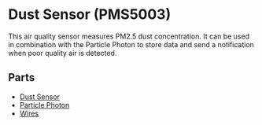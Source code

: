 # Dust Sensor (PMS5003)

This air quality sensor measures PM2.5 dust concentration. It can be used in combination with the Particle Photon to store data and send a notification when poor quality air is detected.

## Parts

- [Dust Sensor](https://www.adafruit.com/product/3686)
- [Particle Photon](https://www.adafruit.com/product/2721)
- [Wires](https://www.adafruit.com/product/758)
